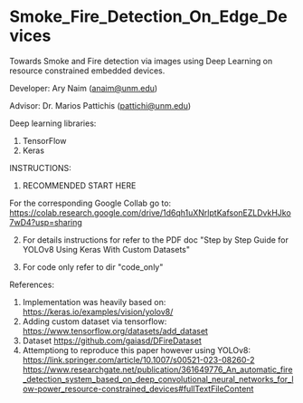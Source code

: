 # Smoke_Fire_Detection_On_Edge_Devices
Towards Smoke and Fire detection via images using Deep Learning on resource constrained embedded devices. 

Developer: Ary Naim (anaim@unm.edu)

Advisor: Dr. Marios Pattichis (pattichi@unm.edu)

Deep learning libraries:

1) TensorFlow
2) Keras

INSTRUCTIONS:

1) RECOMMENDED START HERE

For the corresponding Google Collab go to: https://colab.research.google.com/drive/1d6qh1uXNrlptKafsonEZLDvkHJko7wD4?usp=sharing

2) For details instructions for refer to the PDF doc "Step by Step Guide for YOLOv8 Using Keras With Custom Datasets"

3) For code only refer to dir "code_only"

References:

1) Implementation was heavily based on:                         https://keras.io/examples/vision/yolov8/
2) Adding custom dataset via tensorflow:                        https://www.tensorflow.org/datasets/add_dataset
3) Dataset                                                      https://github.com/gaiasd/DFireDataset
4) Attemptiong to reproduce this paper however using YOLOv8:    
                                                                https://link.springer.com/article/10.1007/s00521-023-08260-2
                                                                https://www.researchgate.net/publication/361649776_An_automatic_fire_detection_system_based_on_deep_convolutional_neural_networks_for_low-power_resource-constrained_devices#fullTextFileContent
